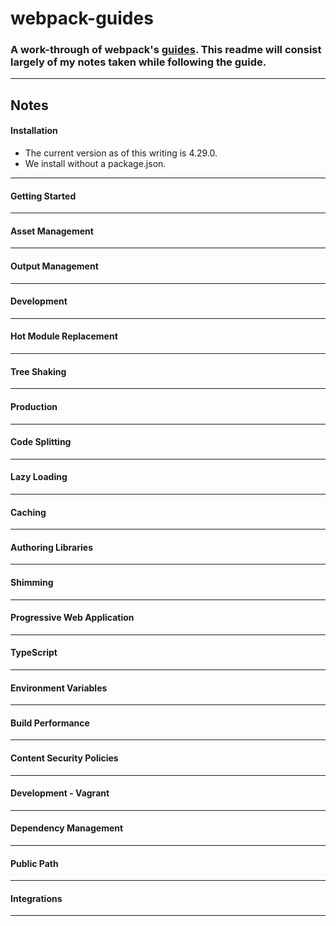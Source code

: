 # webpack-guides
### A work-through of webpack's [guides](https://webpack.js.org/guides). This readme will consist largely of my notes taken while following the guide.
---
## Notes
#### Installation
- The current version as of this writing is 4.29.0.
- We install without a package.json.
---
#### Getting Started
---
#### Asset Management
---
#### Output Management
---
#### Development
---
#### Hot Module Replacement
---
#### Tree Shaking
---
#### Production
---
#### Code Splitting
---
#### Lazy Loading
---
#### Caching
---
#### Authoring Libraries
---
#### Shimming
---
#### Progressive Web Application
---
#### TypeScript
---
#### Environment Variables
---
#### Build Performance
---
#### Content Security Policies
---
#### Development - Vagrant
---
#### Dependency Management
---
#### Public Path
---
#### Integrations
---